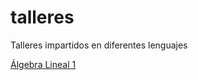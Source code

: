 # talleres
Talleres impartidos en diferentes lenguajes

[Álgebra Lineal 1](https://github.com/palmoreck/talleres/tree/algebra-lineal-1)
